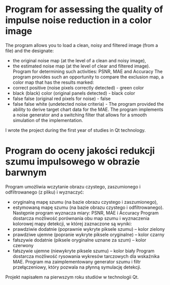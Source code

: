 # Program for assessing the quality of impulse noise reduction in a color image

The program allows you to load a clean, noisy and filtered image (from a file) and the designate:

- the original noise map (at the level of a clean and noisy image),
- the estimated noise map (at the level of clear and filtered image). Program for determining such activities: PSNR, MAE and Accuracy The program provides such an opportunity to compare the exclusion map, a color map that has the results marked:
- correct positive (noise pixels correctly detected) - green color
- black (black) color (original panels detected) - black color
- false false (original red pixels for noise) - false
- false false white (undetected noise criteria) - The program provided the ability to derive target chart data for the MAE. The program implements a noise generator and a switching filter that allows for a smooth simulation of the implementation.

 I wrote the project during the first year of studies in Qt technology. 

##
# Program do oceny jakości redukcji szumu impulsowego w obrazie barwnym
Program umożliwia wczytanie obrazu czystego, zaszumionego i odfiltrowanego (z pliku)
i wyznaczyć:
- oryginalną mapę szumu (na bazie obrazu czystego i zaszumionego),
- estymowaną mapę szumu (na bazie obrazu czystego i odfiltrowanego).
Następnie program wyznacza miary: PSNR, MAE i Accuracy 
Program dostarcza możliwość porównania obu map szumu i wyznaczenia kolorowej mapy
detekcji, w której zaznaczone są wyniki:
- prawdziwie dodatnie (poprawnie wykryte piksele szumu) – kolor zielony
- prawdziwe ujemne (popranie wykryte piksele oryginalne) – kolor czarny
- fałszywie dodatnie (piksele oryginalne uznane za szum) – kolor czerwony
- fałszywie ujemne (niewykryte piksele szumu) – kolor biały
Program dostarcza możliwość rysowania wykresów tarczowych dla wskaźnika MAE.
Program ma zaimplementowany generator szumu i filtr przełączeniowy, który pozwala na
płynną symulację detekcji.

Projekt napisałem na pierwszym roku studiów w technologii Qt.

